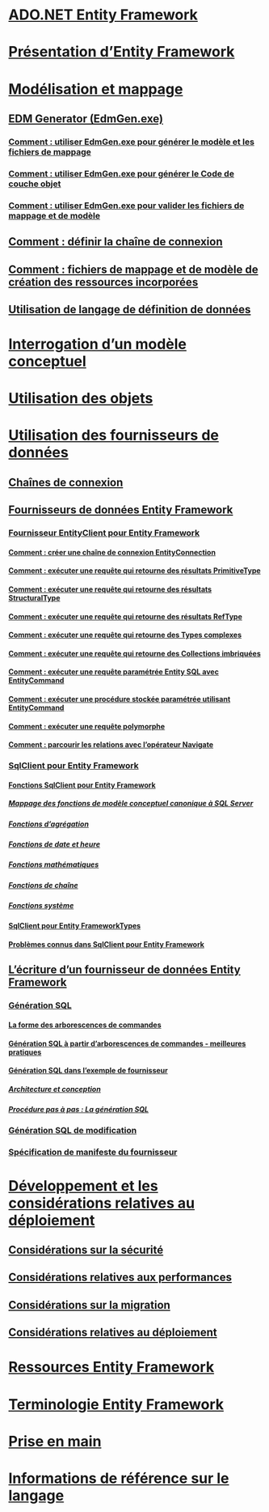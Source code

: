 # [ADO.NET Entity Framework](index.md)
# [Présentation d’Entity Framework](overview.md)
# [Modélisation et mappage](modeling-and-mapping.md)
## [EDM Generator (EdmGen.exe)](edm-generator-edmgen-exe.md)
### [Comment : utiliser EdmGen.exe pour générer le modèle et les fichiers de mappage](how-to-use-edmgen-exe-to-generate-the-model-and-mapping-files.md)
### [Comment : utiliser EdmGen.exe pour générer le Code de couche objet](how-to-use-edmgen-exe-to-generate-object-layer-code.md)
### [Comment : utiliser EdmGen.exe pour valider les fichiers de mappage et de modèle](how-to-use-edmgen-exe-to-validate-model-and-mapping-files.md)
## [Comment : définir la chaîne de connexion](how-to-define-the-connection-string.md)
## [Comment : fichiers de mappage et de modèle de création des ressources incorporées](how-to-make-model-and-mapping-files-embedded-resources.md)
## [Utilisation de langage de définition de données](working-with-data-definition-language.md)
# [Interrogation d’un modèle conceptuel](querying-a-conceptual-model.md)
# [Utilisation des objets](working-with-objects.md)
# [Utilisation des fournisseurs de données](working-with-data-providers.md)
## [Chaînes de connexion](connection-strings.md)
## [Fournisseurs de données Entity Framework](data-providers.md)
### [Fournisseur EntityClient pour Entity Framework](entityclient-provider-for-the-entity-framework.md)
#### [Comment : créer une chaîne de connexion EntityConnection](how-to-build-an-entityconnection-connection-string.md)
#### [Comment : exécuter une requête qui retourne des résultats PrimitiveType](how-to-execute-a-query-that-returns-primitivetype-results.md)
#### [Comment : exécuter une requête qui retourne des résultats StructuralType](how-to-execute-a-query-that-returns-structuraltype-results.md)
#### [Comment : exécuter une requête qui retourne des résultats RefType](how-to-execute-a-query-that-returns-reftype-results.md)
#### [Comment : exécuter une requête qui retourne des Types complexes](how-to-execute-a-query-that-returns-complex-types.md)
#### [Comment : exécuter une requête qui retourne des Collections imbriquées](how-to-execute-a-query-that-returns-nested-collections.md)
#### [Comment : exécuter une requête paramétrée Entity SQL avec EntityCommand](how-to-execute-a-parameterized-entity-sql-query-using-entitycommand.md)
#### [Comment : exécuter une procédure stockée paramétrée utilisant EntityCommand](how-to-execute-a-parameterized-stored-procedure-using-entitycommand.md)
#### [Comment : exécuter une requête polymorphe](how-to-execute-a-polymorphic-query.md)
#### [Comment : parcourir les relations avec l’opérateur Navigate](how-to-navigate-relationships-with-the-navigate-operator.md)
### [SqlClient pour Entity Framework](sqlclient-for-the-entity-framework.md)
#### [Fonctions SqlClient pour Entity Framework](sqlclient-for-ef-functions.md)
##### [Mappage des fonctions de modèle conceptuel canonique à SQL Server](conceptual-model-canonical-to-sql-server-functions-mapping.md)
##### [Fonctions d’agrégation](aggregate-functions-sqlclient-for-entity-framework.md)
##### [Fonctions de date et heure](date-and-time-functions.md)
##### [Fonctions mathématiques](mathematical-functions.md)
##### [Fonctions de chaîne](string-functions.md)
##### [Fonctions système](system-functions.md)
#### [SqlClient pour Entity FrameworkTypes](sqlclient-for-ef-types.md)
#### [Problèmes connus dans SqlClient pour Entity Framework](known-issues-in-sqlclient-for-entity-framework.md)
## [L’écriture d’un fournisseur de données Entity Framework](writing-an-ef-data-provider.md)
### [Génération SQL](sql-generation.md)
#### [La forme des arborescences de commandes](the-shape-of-the-command-trees.md)
#### [Génération SQL à partir d’arborescences de commandes - meilleures pratiques](generating-sql-from-command-trees-best-practices.md)
#### [Génération SQL dans l’exemple de fournisseur](sql-generation-in-the-sample-provider.md)
##### [Architecture et conception](architecture-and-design.md)
##### [Procédure pas à pas : La génération SQL](walkthrough-sql-generation.md)
### [Génération SQL de modification](modification-sql-generation.md)
### [Spécification de manifeste du fournisseur](provider-manifest-specification.md)
# [Développement et les considérations relatives au déploiement](development-and-deployment-considerations.md)
## [Considérations sur la sécurité](security-considerations.md)
## [Considérations relatives aux performances](performance-considerations.md)
## [Considérations sur la migration](migration-considerations.md)
## [Considérations relatives au déploiement](deployment-considerations.md)
# [Ressources Entity Framework](resources.md)
# [Terminologie Entity Framework](terminology.md)
# [Prise en main](getting-started.md)
# [Informations de référence sur le langage](language-reference/)
